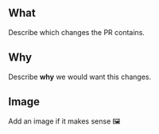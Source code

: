 ## What
Describe which changes the PR contains.

## Why
Describe **why** we would want this changes.

## Image
Add an image if it makes sense 🖼️
